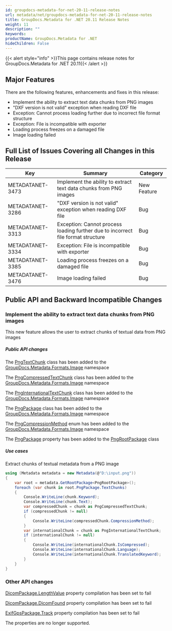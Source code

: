 ```yaml
---
id: groupdocs-metadata-for-net-20-11-release-notes
url: metadata/net/groupdocs-metadata-for-net-20-11-release-notes
title: GroupDocs.Metadata for .NET 20.11 Release Notes
weight: 11
description: ""
keywords: 
productName: GroupDocs.Metadata for .NET
hideChildren: False
---
```

{{< alert style="info" >}}This page contains release notes for GroupDocs.Metadata for .NET 20.11{{< /alert >}}

## Major Features

  
There are the following features, enhancements and fixes in this release:

*   Implement the ability to extract text data chunks from PNG images
*   "DXF version is not valid" exception when reading DXF file
*   Exception: Cannot process loading further due to incorrect file format structure
*   Exception: File is incompatible with exporter
*   Loading process freezes on a damaged file
*   Image loading failed

## Full List of Issues Covering all Changes in this Release

| Key | Summary | Category |
| --- | --- | --- |
| METADATANET-3473 | Implement the ability to extract text data chunks from PNG images                   | New Feature |
| METADATANET-3286 | "DXF version is not valid" exception when reading DXF file                 		 | Bug         |
| METADATANET-3313 | Exception: Cannot process loading further due to incorrect file format structure    | Bug         |
| METADATANET-3334 | Exception: File is incompatible with exporter                              		 | Bug         |
| METADATANET-3385 | Loading process freezes on a damaged file                                           | Bug         |
| METADATANET-3476 | Image loading failed                                          						 | Bug         |




## Public API and Backward Incompatible Changes

### Implement the ability to extract text data chunks from PNG images

This new feature allows the user to extract chunks of textual data from PNG images

##### Public API changes 

The [PngTextChunk](https://reference.groupdocs.com/metadata/net/groupdocs.metadata.formats.image/pngtextchunk) class has been added to the [GroupDocs.Metadata.Formats.Image](https://reference.groupdocs.com/metadata/net/groupdocs.metadata.formats.image) namespace

The [PngCompressedTextChunk](https://reference.groupdocs.com/metadata/net/groupdocs.metadata.formats.image/pngcompressedtextchunk) class has been added to the [GroupDocs.Metadata.Formats.Image](https://reference.groupdocs.com/metadata/net/groupdocs.metadata.formats.image) namespace

The [PngInternationalTextChunk](https://reference.groupdocs.com/metadata/net/groupdocs.metadata.formats.image/pnginternationaltextchunk) class has been added to the [GroupDocs.Metadata.Formats.Image](https://reference.groupdocs.com/metadata/net/groupdocs.metadata.formats.image) namespace

The [PngPackage](https://reference.groupdocs.com/metadata/net/groupdocs.metadata.formats.image/pngpackage) class has been added to the [GroupDocs.Metadata.Formats.Image](https://reference.groupdocs.com/metadata/net/groupdocs.metadata.formats.image) namespace

The [PngCompressionMethod](https://reference.groupdocs.com/metadata/net/groupdocs.metadata.formats.image/pngcompressionmethod) enum has been added to the [GroupDocs.Metadata.Formats.Image](https://reference.groupdocs.com/metadata/net/groupdocs.metadata.formats.image) namespace

The [PngPackage](https://reference.groupdocs.com/metadata/net/groupdocs.metadata.formats.image/pngrootpackage/properties/pngpackage) property has been added to the [PngRootPackage](https://reference.groupdocs.com/metadata/net/groupdocs.metadata.formats.image/pngrootpackage) class



##### Use cases 

Extract chunks of textual metadata from a PNG image

```csharp
using (Metadata metadata = new Metadata(@"D:\input.png"))
{
    var root = metadata.GetRootPackage<PngRootPackage>();
    foreach (var chunk in root.PngPackage.TextChunks)
    {
        Console.WriteLine(chunk.Keyword);
        Console.WriteLine(chunk.Text);
        var compressedChunk = chunk as PngCompressedTextChunk;
        if (compressedChunk != null)
        {
            Console.WriteLine(compressedChunk.CompressionMethod);
        }
        var internationalChunk = chunk as PngInternationalTextChunk;
        if (internationalChunk != null)
        {
            Console.WriteLine(internationalChunk.IsCompressed);
            Console.WriteLine(internationalChunk.Language);
            Console.WriteLine(internationalChunk.TranslatedKeyword);
        }
    }
}
```

### Other API changes

[DicomPackage.LengthValue](https://reference.groupdocs.com/metadata/net/groupdocs.metadata.formats.image/dicompackage/properties/lengthvalue) property compilation has been set to fail

[DicomPackage.DicomFound](https://reference.groupdocs.com/metadata/net/groupdocs.metadata.formats.image/dicompackage/properties/dicomfound) property compilation has been set to fail

[ExifGpsPackage.Track](https://reference.groupdocs.com/metadata/net/groupdocs.metadata.standards.exif/exifgpspackage/properties/track) property compilation has been set to fail

 

The properties are no longer supported.